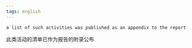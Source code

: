 ```yaml
---
tags: english
---
```


```
a list of such activities was published as an appendix to the report
```
此类活动的清单已作为报告的附录公布